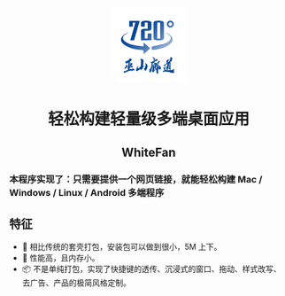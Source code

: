 <p align="center">
    <img src=https://github.com/baifan97/WebAPP/blob/main/web/img/logo256.png width=138/>
</p>
<h1 align="center">轻松构建轻量级多端桌面应用</h1>
<h2 align="center">WhiteFan</h1>

### 本程序实现了：只需要提供一个网页链接，就能轻松构建 Mac / Windows / Linux / Android 多端程序

## 特征

- 🎐 相比传统的套壳打包，安装包可以做到很小，5M 上下。
- 🚀 性能高，且内存小。
- 📦 不是单纯打包，实现了快捷键的透传、沉浸式的窗口、拖动、样式改写、去广告、产品的极简风格定制。


